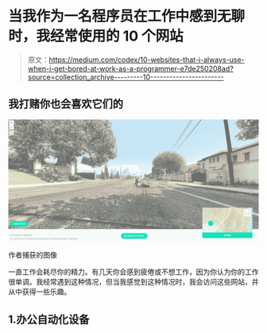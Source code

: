 # 当我作为一名程序员在工作中感到无聊时，我经常使用的 10 个网站

> 原文：<https://medium.com/codex/10-websites-that-i-always-use-when-i-get-bored-at-work-as-a-programmer-e7de250208ad?source=collection_archive---------10----------------------->

## 我打赌你也会喜欢它们的

![](img/24dfe17ef62ec99d612a6393e2c577dc.png)

作者捕获的图像

一直工作会耗尽你的精力。有几天你会感到疲倦或不想工作，因为你认为你的工作很单调。我经常遇到这种情况，但当我感觉到这种情况时，我会访问这些网站，并从中获得一些乐趣。

## 1.办公自动化设备
